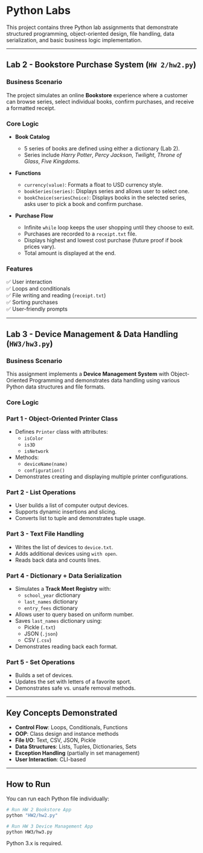 
# Python Labs

This project contains three Python lab assignments that demonstrate structured programming, object-oriented design, file handling, data serialization, and basic business logic implementation.

---

## Lab 2 - **Bookstore Purchase System** (`HW 2/hw2.py`)

### Business Scenario

The project simulates an online **Bookstore** experience where a customer can browse series, select individual books, confirm purchases, and receive a formatted receipt.

### Core Logic

- **Book Catalog**
  - 5 series of books are defined using either a dictionary (Lab 2).
  - Series include *Harry Potter*, *Percy Jackson*, *Twilight*, *Throne of Glass*, *Five Kingdoms*.

- **Functions**
  - `currency(value)`: Formats a float to USD currency style.
  - `bookSeries(series)`: Displays series and allows user to select one.
  - `bookChoice(seriesChoice)`: Displays books in the selected series, asks user to pick a book and confirm purchase.

- **Purchase Flow**
  - Infinite `while` loop keeps the user shopping until they choose to exit.
  - Purchases are recorded to a `receipt.txt` file.
  - Displays highest and lowest cost purchase (future proof if book prices vary).
  - Total amount is displayed at the end.

### Features

✅ User interaction  
✅ Loops and conditionals  
✅ File writing and reading (`receipt.txt`)  
✅ Sorting purchases  
✅ User-friendly prompts

---

## Lab 3 - **Device Management & Data Handling** (`HW3/hw3.py`)

### Business Scenario

This assignment implements a **Device Management System** with Object-Oriented Programming and demonstrates data handling using various Python data structures and file formats.

### Core Logic

### Part 1 - Object-Oriented Printer Class

- Defines `Printer` class with attributes:
  - `isColor`
  - `is3D`
  - `isNetwork`
- Methods:
  - `deviceName(name)`
  - `configuration()`
- Demonstrates creating and displaying multiple printer configurations.

### Part 2 - List Operations

- User builds a list of computer output devices.
- Supports dynamic insertions and slicing.
- Converts list to tuple and demonstrates tuple usage.

### Part 3 - Text File Handling

- Writes the list of devices to `device.txt`.
- Adds additional devices using `with open`.
- Reads back data and counts lines.

### Part 4 - Dictionary + Data Serialization

- Simulates a **Track Meet Registry** with:
  - `school_year` dictionary
  - `last_names` dictionary
  - `entry_fees` dictionary
- Allows user to query based on uniform number.
- Saves `last_names` dictionary using:
  - Pickle (`.txt`)
  - JSON (`.json`)
  - CSV (`.csv`)
- Demonstrates reading back each format.

### Part 5 - Set Operations

- Builds a set of devices.
- Updates the set with letters of a favorite sport.
- Demonstrates safe vs. unsafe removal methods.

---

## Key Concepts Demonstrated

- **Control Flow**: Loops, Conditionals, Functions
- **OOP**: Class design and instance methods
- **File I/O**: Text, CSV, JSON, Pickle
- **Data Structures**: Lists, Tuples, Dictionaries, Sets
- **Exception Handling** (partially in set management)
- **User Interaction**: CLI-based

---

## How to Run

You can run each Python file individually:

```bash
# Run HW 2 Bookstore App
python "HW2/hw2.py"

# Run HW 3 Device Management App
python HW3/hw3.py
```

Python 3.x is required.
